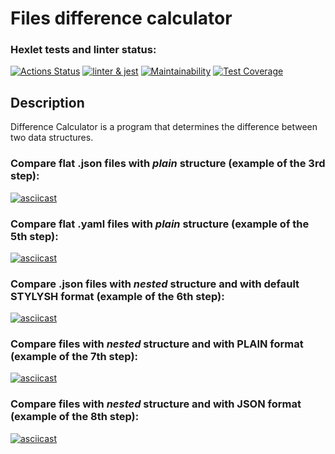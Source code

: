 # Files difference calculator


### Hexlet tests and linter status:
[![Actions Status](https://github.com/Vasily7277/frontend-project-46/workflows/hexlet-check/badge.svg)](https://github.com/Vasily7277/frontend-project-46/actions)
[![linter & jest](https://github.com/Vasily7277/frontend-project-46/actions/workflows/linter&jest.yml/badge.svg)](https://github.com/Vasily7277/frontend-project-46/actions/workflows/linter&jest.yml)
[![Maintainability](https://api.codeclimate.com/v1/badges/7cb2e37150d0257c9bba/maintainability)](https://codeclimate.com/github/Vasily7277/frontend-project-46/maintainability)
[![Test Coverage](https://api.codeclimate.com/v1/badges/7cb2e37150d0257c9bba/test_coverage)](https://codeclimate.com/github/Vasily7277/frontend-project-46/test_coverage)


## Description
Difference Calculator is a program that determines the difference between two data structures.


### Compare flat .json files with *plain* structure (example of the 3rd step):

[![asciicast](https://asciinema.org/a/YXB8zMwvaPsTQUUFl8kCy6hJn.svg)](https://asciinema.org/a/YXB8zMwvaPsTQUUFl8kCy6hJn)

### Compare flat .yaml files with *plain* structure (example of the 5th step):

[![asciicast](https://asciinema.org/a/qhR8ItKkATxbgSFhcEwZBBb89.svg)](https://asciinema.org/a/qhR8ItKkATxbgSFhcEwZBBb89)

### Compare .json files with *nested* structure and with default STYLYSH format (example of the 6th step):

[![asciicast](https://asciinema.org/a/BjectNRs9zHdNmzXgM3GZxWaD.svg)](https://asciinema.org/a/BjectNRs9zHdNmzXgM3GZxWaD)

### Compare files with *nested* structure and with PLAIN format (example of the 7th step):

[![asciicast](https://asciinema.org/a/LXUREwp5B2eKs7zTXIskn3i1V.svg)](https://asciinema.org/a/LXUREwp5B2eKs7zTXIskn3i1V)

### Compare files with *nested* structure and with JSON format (example of the 8th step):

[![asciicast](https://asciinema.org/a/sfCf5hOKnfMdQAOUz8LjV7FoV.svg)](https://asciinema.org/a/sfCf5hOKnfMdQAOUz8LjV7FoV)